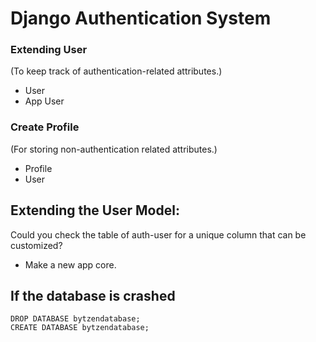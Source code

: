 # Django Authentication System
### Extending User
(To keep track of authentication-related attributes.)
- User
- App User
### Create Profile
(For storing non-authentication related attributes.)
- Profile
- User
## Extending the User Model:
Could you check the table of auth-user for a unique column that can be customized?
- Make a new app core.




## If the database is crashed
    DROP DATABASE bytzendatabase;
    CREATE DATABASE bytzendatabase;
